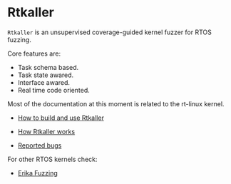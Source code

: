 # Rtkaller
 
`Rtkaller`  is an unsupervised coverage-guided kernel fuzzer for RTOS fuzzing. 

Core features are:
 * Task schema based.
 * Task state awared.
 * Interface awared.
 * Real time code oriented. 

Most of the documentation at this moment is related to the rt-linux kernel.
- [How to build and use Rtkaller](docs/usage.md)

- [How Rtkaller works](docs/features.md)

- [Reported bugs](docs/buglist.md)

For other RTOS kernels check:

- [Erika Fuzzing](rtkaller-erika/README.md) 
